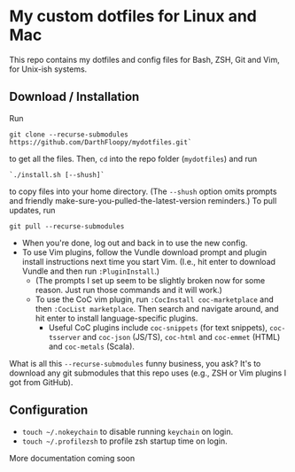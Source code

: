 
# My custom dotfiles for Linux and Mac

This repo contains my dotfiles and config files for Bash, ZSH, Git and Vim, for
Unix-ish systems.

## Download / Installation

Run
```
git clone --recurse-submodules https://github.com/DarthFloopy/mydotfiles.git`
```
to get all the files. Then, `cd` into the repo folder (`mydotfiles`) and run
```
`./install.sh [--shush]`
```
to copy files into your home directory. (The `--shush` option omits prompts and
friendly make-sure-you-pulled-the-latest-version reminders.) To pull updates,
run
```
git pull --recurse-submodules
```

 - When you're done, log out and back in to use the new config.
 - To use Vim plugins, follow the Vundle download prompt and plugin install
   instructions next time you start Vim. (I.e., hit enter to download Vundle and
   then run `:PluginInstall`.)
   - (The prompts I set up seem to be slightly broken now for some reason. Just
     run those commands and it will work.)
   - To use the CoC vim plugin, run `:CocInstall coc-marketplace` and then
     `:CocList marketplace`. Then search and navigate around, and hit enter to
     install language-specific plugins.
     - Useful CoC plugins include `coc-snippets` (for text snippets),
       `coc-tsserver` and `coc-json` (JS/TS), `coc-html` and `coc-emmet` (HTML)
       and `coc-metals` (Scala).
 

What is all this `--recurse-submodules` funny business, you ask? It's to
download any git submodules that this repo uses (e.g., ZSH or Vim plugins I got
from GitHub).


## Configuration
 - `touch ~/.nokeychain` to disable running `keychain` on login.
 - `touch ~/.profilezsh` to profile zsh startup time on login.

More documentation coming soon

